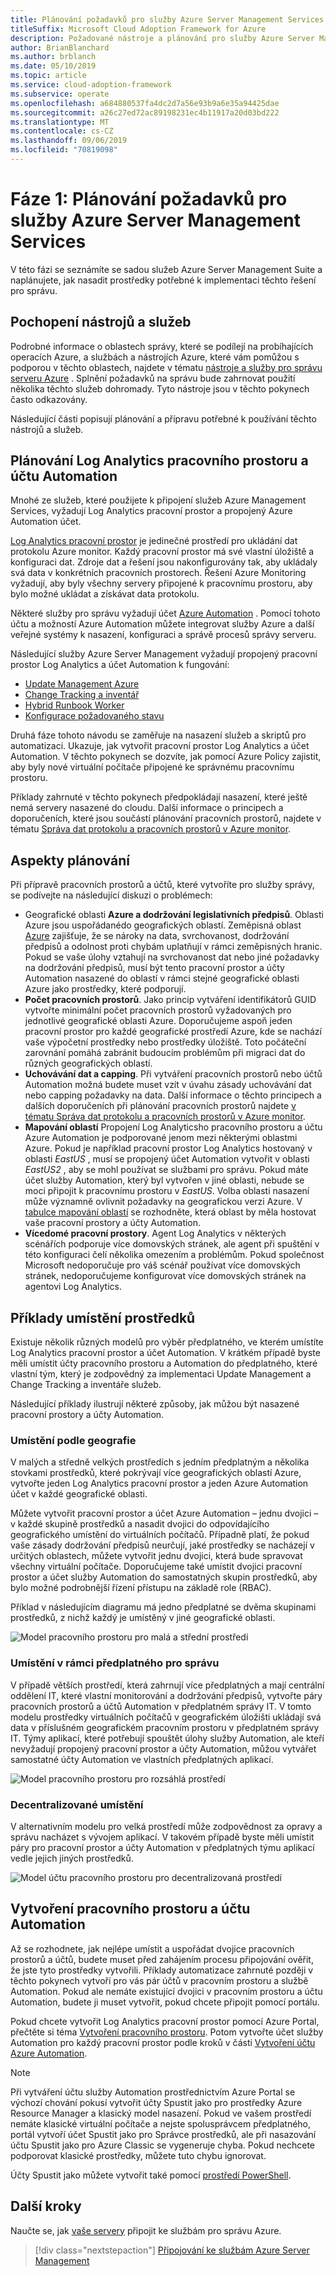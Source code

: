 ```yaml
---
title: Plánování požadavků pro služby Azure Server Management Services
titleSuffix: Microsoft Cloud Adoption Framework for Azure
description: Požadované nástroje a plánování pro služby Azure Server Management.
author: BrianBlanchard
ms.author: brblanch
ms.date: 05/10/2019
ms.topic: article
ms.service: cloud-adoption-framework
ms.subservice: operate
ms.openlocfilehash: a684880537fa4dc2d7a56e93b9a6e35a94425dae
ms.sourcegitcommit: a26c27ed72ac89198231ec4b11917a20d03bd222
ms.translationtype: MT
ms.contentlocale: cs-CZ
ms.lasthandoff: 09/06/2019
ms.locfileid: "70819098"
---
```

# <a name="phase-1-prerequisite-planning-for-azure-server-management-services"></a>Fáze 1: Plánování požadavků pro služby Azure Server Management Services

V této fázi se seznámíte se sadou služeb Azure Server Management Suite a naplánujete, jak nasadit prostředky potřebné k implementaci těchto řešení pro správu.

## <a name="understand-the-tools-and-services"></a>Pochopení nástrojů a služeb

Podrobné informace o oblastech správy, které se podílejí na probíhajících operacích Azure, a službách a nástrojích Azure, které vám pomůžou s podporou v těchto oblastech, najdete v tématu [nástroje a služby pro správu serveru Azure](./tools-services.md) . Splnění požadavků na správu bude zahrnovat použití několika těchto služeb dohromady. Tyto nástroje jsou v těchto pokynech často odkazovány.

Následující části popisují plánování a přípravu potřebné k používání těchto nástrojů a služeb.

## <a name="log-analytics-workspace-and-automation-account-planning"></a>Plánování Log Analytics pracovního prostoru a účtu Automation

Mnohé ze služeb, které použijete k připojení služeb Azure Management Services, vyžadují Log Analytics pracovní prostor a propojený Azure Automation účet.

[Log Analytics pracovní prostor](/azure/azure-monitor/learn/quick-create-workspace) je jedinečné prostředí pro ukládání dat protokolu Azure monitor. Každý pracovní prostor má své vlastní úložiště a konfiguraci dat. Zdroje dat a řešení jsou nakonfigurovány tak, aby ukládaly svá data v konkrétních pracovních prostorech. Řešení Azure Monitoring vyžadují, aby byly všechny servery připojené k pracovnímu prostoru, aby bylo možné ukládat a získávat data protokolu.

Některé služby pro správu vyžadují účet [Azure Automation](/azure/automation/automation-intro) . Pomocí tohoto účtu a možností Azure Automation můžete integrovat služby Azure a další veřejné systémy k nasazení, konfiguraci a správě procesů správy serveru.

Následující služby Azure Server Management vyžadují propojený pracovní prostor Log Analytics a účet Automation k fungování:

- [Update Management Azure](/azure/automation/automation-update-management)
- [Change Tracking a inventář](/azure/automation/change-tracking)
- [Hybrid Runbook Worker](/azure/automation/automation-hybrid-runbook-worker)
- [Konfigurace požadovaného stavu](/azure/virtual-machines/extensions/dsc-overview)

Druhá fáze tohoto návodu se zaměřuje na nasazení služeb a skriptů pro automatizaci. Ukazuje, jak vytvořit pracovní prostor Log Analytics a účet Automation. V těchto pokynech se dozvíte, jak pomocí Azure Policy zajistit, aby byly nové virtuální počítače připojené ke správnému pracovnímu prostoru.

Příklady zahrnuté v těchto pokynech předpokládají nasazení, které ještě nemá servery nasazené do cloudu. Další informace o principech a doporučeních, které jsou součástí plánování pracovních prostorů, najdete v tématu [Správa dat protokolu a pracovních prostorů v Azure monitor](/azure/azure-monitor/platform/manage-access).

## <a name="planning-considerations"></a>Aspekty plánování

Při přípravě pracovních prostorů a účtů, které vytvoříte pro služby správy, se podívejte na následující diskuzi o problémech:

- Geografické oblasti **Azure a dodržování legislativních předpisů**. Oblasti Azure jsou uspořádanédo geografických oblastí. Zeměpisná oblast [Azure](https://azure.microsoft.com/global-infrastructure/geographies/) zajišťuje, že se nároky na data, svrchovanost, dodržování předpisů a odolnost proti chybám uplatňují v rámci zeměpisných hranic. Pokud se vaše úlohy vztahují na svrchovanost dat nebo jiné požadavky na dodržování předpisů, musí být tento pracovní prostor a účty Automation nasazené do oblastí v rámci stejné geografické oblasti Azure jako prostředky, které podporují.
- **Počet pracovních prostorů**. Jako princip vytváření identifikátorů GUID vytvořte minimální počet pracovních prostorů vyžadovaných pro jednotlivé geografické oblasti Azure. Doporučujeme aspoň jeden pracovní prostor pro každé geografické prostředí Azure, kde se nachází vaše výpočetní prostředky nebo prostředky úložiště. Toto počáteční zarovnání pomáhá zabránit budoucím problémům při migraci dat do různých geografických oblastí.
- **Uchovávání dat a capping**. Při vytváření pracovních prostorů nebo účtů Automation možná budete muset vzít v úvahu zásady uchovávání dat nebo capping požadavky na data. Další informace o těchto principech a dalších doporučeních při plánování pracovních prostorů najdete [v tématu Správa dat protokolu a pracovních prostorů v Azure monitor](/azure/azure-monitor/platform/manage-access).
- **Mapování oblastí** Propojení Log Analyticsho pracovního prostoru a účtu Azure Automation je podporované jenom mezi některými oblastmi Azure. Pokud je například pracovní prostor Log Analytics hostovaný v oblasti *EastUS* , musí se propojený účet Automation vytvořit v oblasti *EastUS2* , aby se mohl používat se službami pro správu. Pokud máte účet služby Automation, který byl vytvořen v jiné oblasti, nebude se moci připojit k pracovnímu prostoru v *EastUS*. Volba oblasti nasazení může významně ovlivnit požadavky na geografickou verzi Azure. V [tabulce mapování oblastí](/azure/automation/how-to/region-mappings) se rozhodněte, která oblast by měla hostovat vaše pracovní prostory a účty Automation.
- **Vícedomé pracovní prostory**. Agent Log Analytics v některých scénářích podporuje více domovských stránek, ale agent při spuštění v této konfiguraci čelí několika omezením a problémům. Pokud společnost Microsoft nedoporučuje pro váš scénář používat více domovských stránek, nedoporučujeme konfigurovat více domovských stránek na agentovi Log Analytics.

## <a name="resource-placement-examples"></a>Příklady umístění prostředků

Existuje několik různých modelů pro výběr předplatného, ve kterém umístíte Log Analytics pracovní prostor a účet Automation. V krátkém případě byste měli umístit účty pracovního prostoru a Automation do předplatného, které vlastní tým, který je zodpovědný za implementaci Update Management a Change Tracking a inventáře služeb.

Následující příklady ilustrují některé způsoby, jak můžou být nasazené pracovní prostory a účty Automation.

### <a name="placement-by-geography"></a>Umístění podle geografie

V malých a středně velkých prostředích s jedním předplatným a několika stovkami prostředků, které pokrývají více geografických oblastí Azure, vytvořte jeden Log Analytics pracovní prostor a jeden Azure Automation účet v každé geografické oblasti.

Můžete vytvořit pracovní prostor a účet Azure Automation – jednu dvojici – v každé skupině prostředků a nasadit dvojici do odpovídajícího geografického umístění do virtuálních počítačů. Případně platí, že pokud vaše zásady dodržování předpisů neurčují, jaké prostředky se nacházejí v určitých oblastech, můžete vytvořit jednu dvojici, která bude spravovat všechny virtuální počítače. Doporučujeme také umístit dvojici pracovní prostor a účet služby Automation do samostatných skupin prostředků, aby bylo možné podrobnější řízení přístupu na základě role (RBAC).

Příklad v následujícím diagramu má jedno předplatné se dvěma skupinami prostředků, z nichž každý je umístěný v jiné geografické oblasti.

![Model pracovního prostoru pro malá a střední prostředí](./media/workspace-model-small.png)

### <a name="placement-in-a-management-subscription"></a>Umístění v rámci předplatného pro správu

V případě větších prostředí, která zahrnují více předplatných a mají centrální oddělení IT, které vlastní monitorování a dodržování předpisů, vytvořte páry pracovních prostorů a účtů Automation v předplatném správy IT. V tomto modelu prostředky virtuálních počítačů v geografickém úložišti ukládají svá data v příslušném geografickém pracovním prostoru v předplatném správy IT. Týmy aplikací, které potřebují spouštět úlohy služby Automation, ale kteří nevyžadují propojený pracovní prostor a účty Automation, můžou vytvářet samostatné účty Automation ve vlastních předplatných aplikací.

![Model pracovního prostoru pro rozsáhlá prostředí](./media/workspace-model-large.png)

### <a name="decentralized-placement"></a>Decentralizované umístění

V alternativním modelu pro velká prostředí může zodpovědnost za opravy a správu nacházet s vývojem aplikací. V takovém případě byste měli umístit páry pro pracovní prostor a účty Automation v předplatných týmu aplikací vedle jejich jiných prostředků.

  ![Model účtu pracovního prostoru pro decentralizovaná prostředí](./media/workspace-model-decentralized.png)

## <a name="create-a-workspace-and-automation-account"></a>Vytvoření pracovního prostoru a účtu Automation

Až se rozhodnete, jak nejlépe umístit a uspořádat dvojice pracovních prostorů a účtů, budete muset před zahájením procesu připojování ověřit, že jste tyto prostředky vytvořili. Příklady automatizace zahrnuté později v těchto pokynech vytvoří pro vás pár účtů v pracovním prostoru a službě Automation. Pokud ale nemáte existující dvojici v pracovním prostoru a účtu Automation, budete ji muset vytvořit, pokud chcete připojit pomocí portálu.

Pokud chcete vytvořit Log Analytics pracovní prostor pomocí Azure Portal, přečtěte si téma [Vytvoření pracovního prostoru](/azure/azure-monitor/learn/quick-create-workspace#create-a-workspace). Potom vytvořte účet služby Automation pro každý pracovní prostor podle kroků v části [Vytvoření účtu Azure Automation](/azure/automation/automation-quickstart-create-account).

> [!NOTE]
> Při vytváření účtu služby Automation prostřednictvím Azure Portal se výchozí chování pokusí vytvořit účty Spustit jako pro prostředky Azure Resource Manager a klasický model nasazení. Pokud ve vašem prostředí nemáte klasické virtuální počítače a nejste spolusprávcem předplatného, portál vytvoří účet Spustit jako pro Správce prostředků, ale při nasazování účtu Spustit jako pro Azure Classic se vygeneruje chyba. Pokud nechcete podporovat klasické prostředky, můžete tuto chybu ignorovat.
>
> Účty Spustit jako můžete vytvořit také pomocí [prostředí PowerShell](/azure/automation/manage-runas-account#create-run-as-account-using-powershell).

## <a name="next-steps"></a>Další kroky

Naučte se, jak [vaše servery](./onboarding-overview.md) připojit ke službám pro správu Azure.

> [!div class="nextstepaction"]
> [Připojování ke službám Azure Server Management](./onboarding-overview.md)
